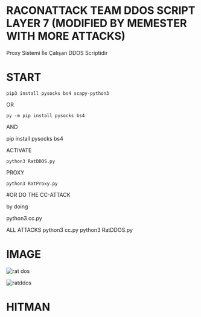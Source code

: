 # RACONATTACK TEAM DDOS SCRIPT LAYER 7 (MODIFIED BY MEMESTER WITH MORE ATTACKS)

Proxy Sistemi İle Çalışan DDOS Scriptidir  

# START

`pip3 install pysocks bs4 scapy-python3`

OR

`py -m pip install pysocks bs4`

AND 

pip install pysocks bs4

ACTIVATE

`python3 RatDDOS.py`

PROXY

`python3 RatProxy.py`

#OR DO THE CC-ATTACK

by doing

python3 cc.py



ALL ATTACKS 
python3 cc.py
python3 RatDDOS.py


# IMAGE

![rat dos](https://ibb.co/wszMHc1)



![ratddos](https://user-images.githubusercontent.com/46251016/50542704-01581480-0bd5-11e9-9194-13ca6be0f9ee.jpg)









# HITMAN
